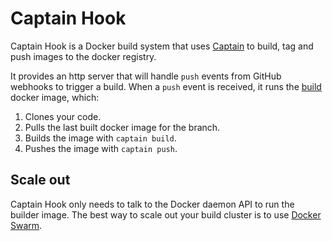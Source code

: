 # Captain Hook

Captain Hook is a Docker build system that uses [Captain](https://github.com/harbur/captain) to build, tag and push images to the docker registry.

It provides an http server that will handle `push` events from GitHub webhooks to trigger a build. When a `push` event is received, it runs the [build]() docker image, which:

1. Clones your code.
2. Pulls the last built docker image for the branch.
3. Builds the image with `captain build`.
4. Pushes the image with `captain push`.

## Scale out

Captain Hook only needs to talk to the Docker daemon API to run the builder image. The best way to scale out your build cluster is to use [Docker Swarm](https://github.com/docker/swarm).
